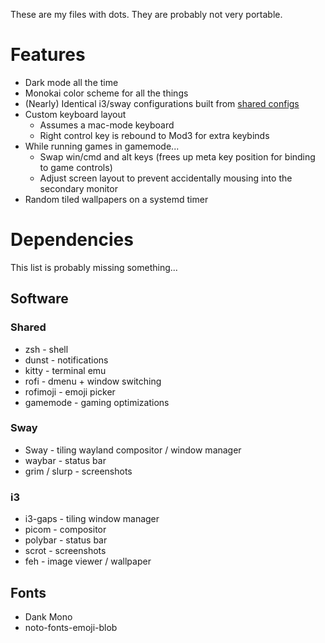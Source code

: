 These are my files with dots. They are probably not very portable.

# Features

* Dark mode all the time
* Monokai color scheme for all the things
* (Nearly) Identical i3/sway configurations built from [shared configs](./.config/tiling/config.d/)
* Custom keyboard layout
  * Assumes a mac-mode keyboard
  * Right control key is rebound to Mod3 for extra keybinds
* While running games in gamemode...
  * Swap win/cmd and alt keys  (frees up meta key position for binding to game controls)
  * Adjust screen layout to prevent accidentally mousing into the secondary monitor
* Random tiled wallpapers on a systemd timer

# Dependencies

This list is probably missing something...

## Software

### Shared

* zsh - shell
* dunst - notifications
* kitty - terminal emu
* rofi - dmenu + window switching
* rofimoji - emoji picker
* gamemode - gaming optimizations

### Sway

* Sway - tiling wayland compositor / window manager
* waybar - status bar
* grim / slurp - screenshots

### i3

* i3-gaps - tiling window manager
* picom - compositor
* polybar - status bar
* scrot - screenshots
* feh - image viewer / wallpaper

## Fonts

* Dank Mono
* noto-fonts-emoji-blob

